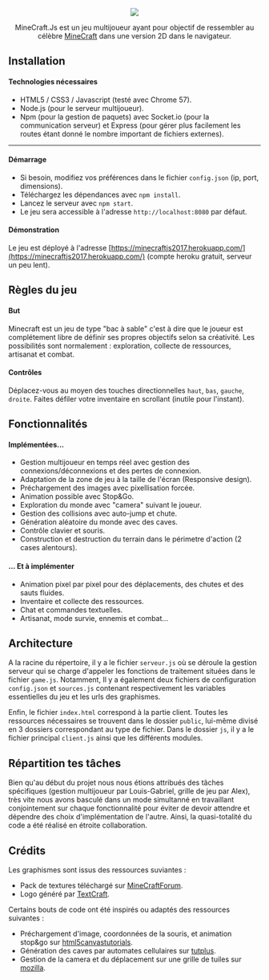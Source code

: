 <p align="center"><img src="https://minecraftjs2017.herokuapp.com/img/logo.png"></p>
<p align="center">MineCraft.Js est un jeu multijoueur ayant pour objectif de ressembler au célèbre <a href="https://minecraft.net/">MineCraft</a> dans une version 2D dans le navigateur.
</p>



## Installation
#### Technologies nécessaires

- HTML5 / CSS3 / Javascript (testé avec Chrome 57).
- Node.js (pour le serveur multijoueur).
- Npm (pour la gestion de paquets) avec Socket.io (pour la communication serveur) et Express (pour gérer plus facilement les routes étant donné le nombre important de fichiers externes).
---
#### Démarrage

- Si besoin, modifiez vos préférences dans le fichier `config.json` (ip, port, dimensions).
- Téléchargez les dépendances avec `npm install`.
- Lancez le serveur avec `npm start`.
- Le jeu sera accessible à l'adresse `http://localhost:8080` par défaut.

#### Démonstration

Le jeu est déployé à l'adresse [https://minecraftjs2017.herokuapp.com/](https://minecraftjs2017.herokuapp.com/) (compte heroku gratuit, serveur un peu lent).



## Règles du jeu
#### But

Minecraft est un jeu de type "bac à sable" c'est à dire que le joueur est complétement libre de définir ses propres objectifs selon sa créativité. Les possibilités sont normalement : exploration, collecte de ressources, artisanat et combat.

#### Contrôles

Déplacez-vous au moyen des touches directionnelles `haut`, `bas`, `gauche`, `droite`. Faites défiler votre inventaire en scrollant (inutile pour l'instant).



## Fonctionnalités
#### Implémentées...

- Gestion multijoueur en temps réel avec gestion des connexions/déconnexions et des pertes de connexion.
- Adaptation de la zone de jeu à la taille de l'écran (Responsive design).
- Préchargement des images avec pixellisation forcée.
- Animation possible avec Stop&Go.
- Exploration du monde avec "camera" suivant le joueur.
- Gestion des collisions avec auto-jump et chute.
- Génération aléatoire du monde avec des caves.
- Contrôle clavier et souris.
- Construction et destruction du terrain dans le périmetre d'action (2 cases alentours).

#### ... Et à implémenter
- Animation pixel par pixel pour des déplacements, des chutes et des sauts fluides.
- Inventaire et collecte des ressources.
- Chat et commandes textuelles.
- Artisanat, mode survie, ennemis et combat...



## Architecture

A la racine du répertoire, il y a le fichier `serveur.js` où se déroule la gestion serveur qui se charge d'appeler les fonctions de traitement situées dans le fichier `game.js`. Notamment,
Il y a également deux fichiers de configuration `config.json` et `sources.js` contenant respectivement les variables essentielles du jeu et les urls des graphismes.

Enfin, le fichier `index.html` correspond à la partie client. Toutes les ressources nécessaires se trouvent dans le dossier `public`, lui-même divisé en 3 dossiers correspondant au type de fichier. Dans le dossier `js`, il y a le fichier principal `client.js` ainsi que les différents modules.



## Répartition tes tâches

Bien qu'au début du projet nous nous étions attribués des tâches spécifiques (gestion multijoueur par Louis-Gabriel, grille de jeu par Alex), très vite nous avons basculé dans un mode simultanné en travaillant conjointement sur chaque fonctionnalité pour éviter de devoir attendre et dépendre des choix d'implémentation de l'autre. Ainsi, la quasi-totalité du code a été réalisé en étroite collaboration.



## Crédits

Les graphismes sont issus des ressources suviantes :
- Pack de textures téléchargé sur  [MineCraftForum](http://www.minecraftforum.net/forums/mapping-and-modding/resource-packs/resource-pack-discussion/1249790-16x-32x-64x-1-8-the-default-texture-files?comment=1).
- Logo généré par [TextCraft](https://textcraft.net/).

Certains bouts de code ont été inspirés ou adaptés des ressources suivantes :
- Préchargement d'image, coordonnées de la souris, et animation stop&go sur  [html5canvastutorials](http://www.html5canvastutorials.com/).
- Génération des caves par automates cellulaires sur [tutplus](https://gamedevelopment.tutsplus.com/tutorials/generate-random-cave-levels-using-cellular-automata--gamedev-9664).
- Gestion de la camera et du déplacement sur une grille de tuiles sur [mozilla](https://developer.mozilla.org/en-US/docs/Games/Techniques/Tilemaps/Square_tilemaps_implementation:_Scrolling_maps).
